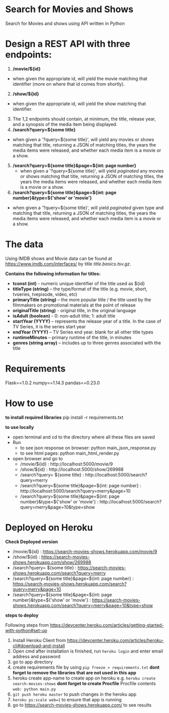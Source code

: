 # Search for Movies and Shows
Search for Movies and shows using API written in Python

# Design a REST API with three endpoints:

1. **/movie/${id}**
  - when given the appropriate id, will yield the movie matching that identifier (more on where that id comes from shortly).
2. **/show/${id}** 
  - when given the appropriate id, will yield the show matching that identifier.
3. The 1,2 endpoints should contain, at minimum, the title, release year, and a synopsis of the media item being displayed.
4. **/search?query=${some title}** 
  - when given a '?query=${some title}', will yield any movies or shows matching that title, returning a JSON of matching titles, the years the media items were released, and whether each media item is a movie or a show.
5. **/search?query=${some title}&page=${int: page number}** 
   - when given a '?query=${some title}', will yield _paginated_ any movies or shows matching that title, returning a JSON of matching titles, the years the media items were released, and whether each media item is a movie or a show.
6. **/search?query=${some title}&page=${int: page number}&type=${'show' or 'movie'}**
  - when given a '?query=${some title}', will yield _paginated_ given type and matching that title, returning a JSON of matching titles, the years the media items were released, and whether each media item is a movie or a show.


# The data
Using IMDB shows and Movie data can be found at https://www.imdb.com/interfaces/ by title _title.basics.tsv.gz_.
 
**Contains the following information for titles:**
- **tconst (int)** - numeric unique identifier of the title used as ${id}
- **titleType (string)** – the type/format of the title (e.g. movie, short, tvseries, tvepisode, video, etc)
- **primaryTitle (string)** – the more popular title / the title used by the filmmakers on promotional materials at the point of release
- **originalTitle (string)** - original title, in the original language
- **isAdult (boolean)** - 0: non-adult title; 1: adult title
- **startYear (YYYY)** – represents the release year of a title. In the case of TV Series, it is the series start year
- **endYear (YYYY)** – TV Series end year. blank for all other title types
- **runtimeMinutes** – primary runtime of the title, in minutes
- **genres (string array)** – includes up to three genres associated with the title

# Requirements
Flask==1.0.2
numpy==1.14.3
pandas==0.23.0

# How to use
**to install required libraries**
pip install -r requirements.txt

**to use locally**
- open terminal and cd to the directory where all these files are saved
- Run
  - to see json response on browser: python main_json_response.py
  - to see html pages: python main_html_render.py
- open browser and go to 
  - /movie/${id} : http://localhost:5000/movie/9
  - /show/${id} : http://localhost:5000/show/269988
  - /search?query= ${some title} :  http://localhost:5000/search?query=merry
  - /search?query=${some title}&page=${int: page number} : http://localhost:5000/search?query=merry&page=10  
  - /search?query=${some title}&page=${int: page number}&type=${'show' or 'movie'} : http://localhost:5000/search?query=merry&page=10&type=show

# Deployed on Heroku
**Check Deployed version**
- /movie/${id} : https://search-movies-shows.herokuapp.com/movie/9
- /show/${id} : https://search-movies-shows.herokuapp.com/show/269988
- /search?query= ${some title} :  https://search-movies-shows.herokuapp.com/search?query=merry
- /search?query=${some title}&page=${int: page number} : https://search-movies-shows.herokuapp.com/search?query=merry&page=10
- /search?query=${some title}&page=${int: page number}&type=${'show' or 'movie'} : https://search-movies-shows.herokuapp.com/search?query=merry&page=10&type=show


**steps to deploy**

Following steps from https://devcenter.heroku.com/articles/getting-started-with-python#set-up
1. Install Heroku Client from https://devcenter.heroku.com/articles/heroku-cli#download-and-install
2. Open cmd after installation is finished, run `heroku login` and enter email address and password
3. go to app directory
4. create requirements file by using `pip freeze > requirements.txt` 
    **dont forget to remove the libraries that are not used in this app**
5. heroku create app-name to create app on heroku e.g. `heroku create search-movies-shows`
**dont forget to create Procfile** Procfile contents `web: python main.py`
6. `git push heroku master` to push changes in the heroku app
7. `heroku ps:scale web=1` to ensure that app is running
8. go to https://search-movies-shows.herokuapp.com/ to see results
